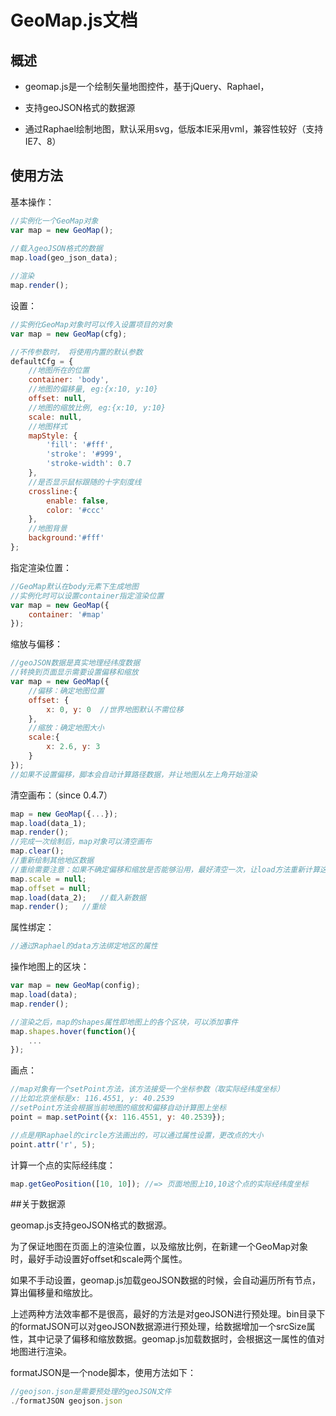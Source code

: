 # GeoMap.js文档


## 概述

* geomap.js是一个绘制矢量地图控件，基于jQuery、Raphael，

* 支持geoJSON格式的数据源

* 通过Raphael绘制地图，默认采用svg，低版本IE采用vml，兼容性较好（支持IE7、8）


## 使用方法

基本操作：

```js
//实例化一个GeoMap对象
var map = new GeoMap();
	
//载入geoJSON格式的数据
map.load(geo_json_data);	

//渲染
map.render();
```


设置：

```js
//实例化GeoMap对象时可以传入设置项目的对象
var map = new GeoMap(cfg);

//不传参数时， 将使用内置的默认参数
defaultCfg = {
    //地图所在的位置
    container: 'body',
    //地图的偏移量, eg:{x:10, y:10}
    offset: null,
    //地图的缩放比例, eg:{x:10, y:10}
    scale: null,
    //地图样式
    mapStyle: {
        'fill': '#fff',
        'stroke': '#999',
        'stroke-width': 0.7
    },
    //是否显示鼠标跟随的十字刻度线
    crossline:{
        enable: false,
        color: '#ccc'
    },
    //地图背景
    background:'#fff'
};
```

指定渲染位置：

```js
//GeoMap默认在body元素下生成地图
//实例化时可以设置container指定渲染位置
var map = new GeoMap({
	container: '#map'
});
```
	
缩放与偏移：

```js
//geoJSON数据是真实地理经纬度数据
//转换到页面显示需要设置偏移和缩放
var map = new GeoMap({
	//偏移：确定地图位置
	offset: {
		x: 0, y: 0	//世界地图默认不需位移
	},
	//缩放：确定地图大小
	scale:{
		x: 2.6, y: 3
	}
});
//如果不设置偏移，脚本会自动计算路径数据，并让地图从左上角开始渲染
```

清空画布：（since 0.4.7）

```js
map = new GeoMap({...});
map.load(data_1);
map.render();
//完成一次绘制后，map对象可以清空画布
map.clear();
//重新绘制其他地区数据
//重绘需要注意：如果不确定偏移和缩放是否能够沿用，最好清空一次，让load方法重新计算这两个值
map.scale = null;
map.offset = null;
map.load(data_2);   //载入新数据
map.render();   //重绘
```

属性绑定：

```js
//通过Raphael的data方法绑定地区的属性
```

操作地图上的区块：

```js
var map = new GeoMap(config);
map.load(data);
map.render();

//渲染之后，map的shapes属性即地图上的各个区块，可以添加事件
map.shapes.hover(function(){
	...
});
```

画点：

```js
//map对象有一个setPoint方法，该方法接受一个坐标参数（取实际经纬度坐标）
//比如北京坐标是x: 116.4551, y: 40.2539
//setPoint方法会根据当前地图的缩放和偏移自动计算图上坐标
point = map.setPoint({x: 116.4551, y: 40.2539});

//点是用Raphael的circle方法画出的，可以通过属性设置，更改点的大小
point.attr('r', 5);
```

计算一个点的实际经纬度：
```js
map.getGeoPosition([10, 10]); //=> 页面地图上10,10这个点的实际经纬度坐标
```


##关于数据源

geomap.js支持geoJSON格式的数据源。

为了保证地图在页面上的渲染位置，以及缩放比例，在新建一个GeoMap对象时，最好手动设置好offset和scale两个属性。

如果不手动设置，geomap.js加载geoJSON数据的时候，会自动遍历所有节点，算出偏移量和缩放比。

上述两种方法效率都不是很高，最好的方法是对geoJSON进行预处理。bin目录下的formatJSON可以对geoJSON数据源进行预处理，给数据增加一个srcSize属性，其中记录了偏移和缩放数据。geomap.js加载数据时，会根据这一属性的值对地图进行渲染。

formatJSON是一个node脚本，使用方法如下：

```js
//geojson.json是需要预处理的geoJSON文件
./formatJSON geojson.json
```
